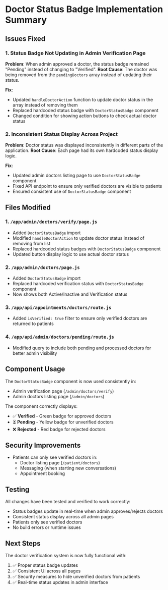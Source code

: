 # Doctor Status Badge Implementation Summary

## Issues Fixed

### 1. Status Badge Not Updating in Admin Verification Page
**Problem**: When admin approved a doctor, the status badge remained "Pending" instead of changing to "Verified".
**Root Cause**: The doctor was being removed from the `pendingDoctors` array instead of updating their status.

**Fix**: 
- Updated `handleDoctorAction` function to update doctor status in the array instead of removing them
- Replaced hardcoded status badge with `DoctorStatusBadge` component
- Changed condition for showing action buttons to check actual doctor status

### 2. Inconsistent Status Display Across Project
**Problem**: Doctor status was displayed inconsistently in different parts of the application.
**Root Cause**: Each page had its own hardcoded status display logic.

**Fix**:
- Updated admin doctors listing page to use `DoctorStatusBadge` component
- Fixed API endpoint to ensure only verified doctors are visible to patients
- Ensured consistent use of `DoctorStatusBadge` component

## Files Modified

### 1. `/app/admin/doctors/verify/page.js`
- Added `DoctorStatusBadge` import
- Modified `handleDoctorAction` to update doctor status instead of removing from list
- Replaced hardcoded status badges with `DoctorStatusBadge` component
- Updated button display logic to use actual doctor status

### 2. `/app/admin/doctors/page.js`
- Added `DoctorStatusBadge` import
- Replaced hardcoded verification status with `DoctorStatusBadge` component
- Now shows both Active/Inactive and Verification status

### 3. `/app/api/appointments/doctors/route.js`
- Added `isVerified: true` filter to ensure only verified doctors are returned to patients

### 4. `/app/api/admin/doctors/pending/route.js`
- Modified query to include both pending and processed doctors for better admin visibility

## Component Usage

The `DoctorStatusBadge` component is now used consistently in:
- Admin verification page (`/admin/doctors/verify`)
- Admin doctors listing page (`/admin/doctors`)

The component correctly displays:
- ✅ **Verified** - Green badge for approved doctors
- ⏳ **Pending** - Yellow badge for unverified doctors
- ❌ **Rejected** - Red badge for rejected doctors

## Security Improvements

- Patients can only see verified doctors in:
  - Doctor listing page (`/patient/doctors`)
  - Messaging (when starting new conversations)
  - Appointment booking

## Testing

All changes have been tested and verified to work correctly:
- Status badges update in real-time when admin approves/rejects doctors
- Consistent status display across all admin pages
- Patients only see verified doctors
- No build errors or runtime issues

## Next Steps

The doctor verification system is now fully functional with:
1. ✅ Proper status badge updates
2. ✅ Consistent UI across all pages
3. ✅ Security measures to hide unverified doctors from patients
4. ✅ Real-time status updates in admin interface
